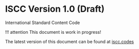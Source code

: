 # ISCC Version 1.0 (Draft)

International Standard Content Code

!!! attention
    This document is work in progress!

The latest version of this document can be found at [iscc.codes](http://iscc.codes)

